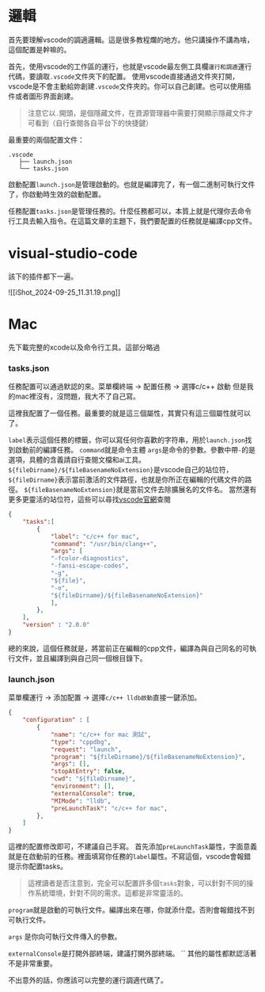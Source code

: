 
# 邏輯

首先要理解vscode的調適邏輯。這是很多教程爛的地方。他只講操作不講為啥，這個配置是幹嘛的。

首先，使用vscode的工作區的運行，也就是vscode最左側工具欄`運行和調適`運行代碼，要讀取`.vscode`文件夾下的配置。
使用vscode直接通過文件夾打開，vscode是不會主動給妳創建`.vscode`文件夾的。你可以自己創建。也可以使用插件或者圖形界面創建。

> 注意它以`.`開頭，是個隱藏文件，在資源管理器中需要打開顯示隱藏文件才可看到（自行查閱各自平台下的快捷鍵）

最重要的兩個配置文件：

```shell
.vscode
   ├── launch.json
   └── tasks.json
```


啟動配置`launch.json`是管理啟動的。也就是編譯完了，有一個二進制可執行文件了，你啟動時生效的啟動配置。

任務配置`tasks.json`是管理任務的。什麼任務都可以，本質上就是代理你去命令行工具去輸入指令。在這篇文章的主題下，我們要配置的任務就是編譯cpp文件。

# visual-studio-code

該下的插件都下一遍。

![[iShot_2024-09-25_11.31.19.png]]
# Mac 


先下載完整的xcode以及命令行工具。這部分略過

### tasks.json

任務配置可以通過默認的來。菜單欄終端 -> 配置任務 -> 選擇c/c++ 啟動
但是我的mac裡沒有，沒問題，我大不了自己寫。

這裡我配置了一個任務。最重要的就是這三個屬性，其實只有這三個屬性就可以了。

`label`表示這個任務的標籤，你可以寫任何你喜歡的字符串，用於`launch.json`找到啟動前的編譯任務。
`command`就是命令主體
`args`是命令的參數。參數中帶`-`的是選項，具體的含義請自行查閱文檔和ai工具。`${fileDirname}/${fileBasenameNoExtension}`是vscode自己的站位符，`${fileDirname}`表示當前激活的文件路徑，也就是你所正在編輯的代碼文件的路徑。
`${fileBasenameNoExtension}`就是當前文件去除擴展名的文件名。
當然還有更多更靈活的站位符，這些可以尋找[vscode官網](https://code.visualstudio.com/docs/editor/variables-reference)查閱


```json
{
	"tasks":[
		{
			"label": "c/c++ for mac",
			"command": "/usr/bin/clang++",
			"args": [
			"-fcolor-diagnostics",
			"-fansi-escape-codes",
			"-g",
			"${file}",
			"-o",
			"${fileDirname}/${fileBasenameNoExtension}"
			],
		},
	],
	"version" : "2.0.0"
}
```


總的來說，這個任務就是，將當前正在編輯的cpp文件，編譯為與自己同名的可執行文件，並且編譯到與自己同一個根目錄下。

### launch.json

菜單欄運行 -> 添加配置 -> 選擇`c/c++ lldb啟動`直接一鍵添加。

```json
{
	"configuration" : [
		{
			"name": "c/c++ for mac 測試",
			"type": "cppdbg",
			"request": "launch",
			"program": "${fileDirname}/${fileBasenameNoExtension}",
			"args": [],
			"stopAtEntry": false,
			"cwd": "${fileDirname}",
			"environment": [],
			"externalConsole": true,
			"MIMode": "lldb",
			"preLaunchTask": "c/c++ for mac",
		},
	]
}
```

這裡的配置修改即可，不建議自己手寫。
首先添加`preLaunchTask`屬性，字面意義就是在啟動前的任務。裡面填寫你任務的`label`屬性。不寫這個，vscode會報錯提示你配置tasks。

> 這裡讀者是否注意到，完全可以配置許多個`tasks`對象，可以針對不同的操作系統環境，針對不同的需求。這都是非常靈活的。

`program`就是啟動的可執行文件。編譯出來在哪，你就添什麼。否則會報錯找不到可執行文件。

`args` 是你向可執行文件傳入的參數。

`externalConsole`是打開外部終端，建議打開外部終端。
``
其他的屬性都默認活著不是非常重要。

不出意外的話，你應該可以完整的運行調適代碼了。


